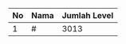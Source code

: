 | No | Nama            | Jumlah Level |
|----|-----------------|--------------|
| 1  | #    |    3013        |
